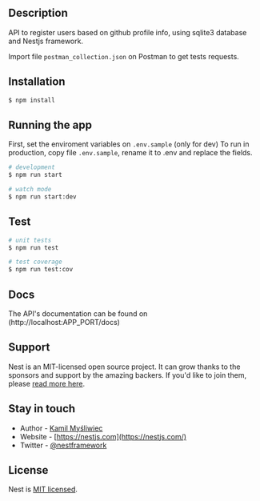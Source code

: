 

## Description

API to register users based on github profile info, using sqlite3 database and Nestjs framework.

Import file `postman_collection.json` on Postman to get tests requests.


## Installation

```bash
$ npm install
```

## Running the app

First, set the enviroment variables on `.env.sample` (only for dev)
To run in production, copy file `.env.sample`, rename it to .env and replace the fields.

```bash
# development
$ npm run start

# watch mode
$ npm run start:dev

```

## Test

```bash
# unit tests
$ npm run test

# test coverage
$ npm run test:cov
```
## Docs

The API's documentation can be found on (http://localhost:APP_PORT/docs)

## Support

Nest is an MIT-licensed open source project. It can grow thanks to the sponsors and support by the amazing backers. If you'd like to join them, please [read more here](https://docs.nestjs.com/support).

## Stay in touch

- Author - [Kamil Myśliwiec](https://kamilmysliwiec.com)
- Website - [https://nestjs.com](https://nestjs.com/)
- Twitter - [@nestframework](https://twitter.com/nestframework)

## License

Nest is [MIT licensed](LICENSE).
